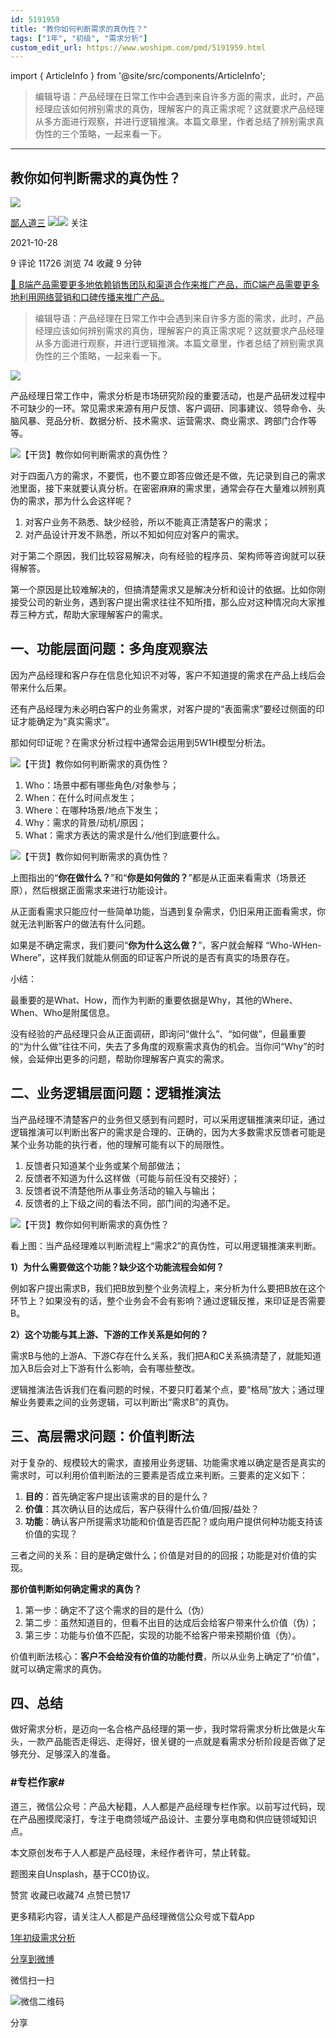 ```yaml
---
id: 5191959
title: "教你如何判断需求的真伪性？"
tags: ["1年", "初级", "需求分析"]
custom_edit_url: https://www.woshipm.com/pmd/5191959.html
---
```

import { ArticleInfo } from '@site/src/components/ArticleInfo';

<ArticleInfo
    author="鄙人道三"
    authorLink="https://www.woshipm.com/u/705970"
    published="2021-10-28"
    views={11726}
    comments={9}
    collects={74}
/>

> 编辑导语：产品经理在日常工作中会遇到来自许多方面的需求，此时，产品经理应该如何辨别需求的真伪，理解客户的真正需求呢？这就要求产品经理从多方面进行观察，并进行逻辑推演。本篇文章里，作者总结了辨别需求真伪性的三个策略，一起来看一下。

---

## 教你如何判断需求的真伪性？

[![](https://static.woshipm.com/view/woshipm_api_def_20230808161627_8920.png?imageView2/1/w/72/h/72/q/100)](https://www.woshipm.com/u/705970)

[鄙人道三](https://www.woshipm.com/u/705970) ![](https://static.woshipm.com/tag/1121_1@2x.png)![](https://static.woshipm.com/tag/2103_1@2x.png) 关注

2021-10-28

9 评论 11726 浏览 74 收藏 9 分钟

[🔗 B端产品需要更多地依赖销售团队和渠道合作来推广产品，而C端产品需要更多地利用网络营销和口碑传播来推广产品..](https://ke.qidianla.com/courses/bcpm)

> 编辑导语：产品经理在日常工作中会遇到来自许多方面的需求，此时，产品经理应该如何辨别需求的真伪，理解客户的真正需求呢？这就要求产品经理从多方面进行观察，并进行逻辑推演。本篇文章里，作者总结了辨别需求真伪性的三个策略，一起来看一下。

![](https://image.woshipm.com/wp-files/2021/10/GbgRSKcRAJ5f5wfsg8Uj.jpg)

产品经理日常工作中，需求分析是市场研究阶段的重要活动，也是产品研发过程中不可缺少的一环。常见需求来源有用户反馈、客户调研、同事建议、领导命令、头脑风暴、竞品分析、数据分析、技术需求、运营需求、商业需求、跨部门合作等等。

![【干货】教你如何判断需求的真伪性？](https://image.woshipm.com/wp-files/2021/10/9RtB8XmjYiippVLag2BK.png)

对于四面八方的需求，不要慌，也不要立即答应做还是不做，先记录到自己的需求池里面，接下来就要认真分析。在密密麻麻的需求里，通常会存在大量难以辨别真伪的需求，那为什么会这样呢？

1.  对客户业务不熟悉、缺少经验，所以不能真正清楚客户的需求；
2.  对产品设计开发不熟悉，所以不知如何应对客户的需求。

对于第二个原因，我们比较容易解决，向有经验的程序员、架构师等咨询就可以获得解答。

第一个原因是比较难解决的，但搞清楚需求又是解决分析和设计的依据。比如你刚接受公司的新业务，遇到客户提出需求往往不知所措，那么应对这种情况向大家推荐三种方式，帮助大家理解客户的需求。

## 一、功能层面问题：多角度观察法

因为产品经理和客户存在信息化知识不对等，客户不知道提的需求在产品上线后会带来什么后果。

还有产品经理为未必明白客户的业务需求，对客户提的“表面需求”要经过侧面的印证才能确定为“真实需求”。

那如何印证呢？在需求分析过程中通常会运用到5W1H模型分析法。

![【干货】教你如何判断需求的真伪性？](https://image.woshipm.com/wp-files/2021/10/x6fg7VW6UzpgTVIFcOA1.png)

1.  Who：场景中都有哪些角色/对象参与；
2.  When：在什么时间点发生；
3.  Where：在哪种场景/地点下发生；
4.  Why：需求的背景/动机/原因；
5.  What：需求方表达的需求是什么/他们到底要什么。

![【干货】教你如何判断需求的真伪性？](https://image.woshipm.com/wp-files/2021/10/5K68g2nDjFMgIooPTxwm.png)

上图指出的“**你在做什么？**”和“**你是如何做的？**”都是从正面来看需求（场景还原），然后根据正面需求来进行功能设计。

从正面看需求只能应付一些简单功能，当遇到复杂需求，仍旧采用正面看需求，你就无法判断客户的做法有什么问题。

如果是不确定需求，我们要问“**你为什么这么做？**”，客户就会解释 “Who-WHen-Where”，这样我们就能从侧面的印证客户所说的是否有真实的场景存在。

小结：

最重要的是What、How，而作为判断的重要依据是Why，其他的Where、When、Who是附属信息。

没有经验的产品经理只会从正面调研，即询问“做什么”、“如何做”，但最重要的“为什么做”往往不问，失去了多角度的观察需求真伪的机会。当你问“Why”的时候，会延伸出更多的问题，帮助你理解客户真实的需求。

## 二、业务逻辑层面问题：逻辑推演法

当产品经理不清楚客户的业务但又感到有问题时，可以采用逻辑推演来印证，通过逻辑推演可以判断出客户的需求是合理的、正确的，因为大多数需求反馈者可能是某个业务功能的执行者，他的理解可能有以下的局限性。

1.  反馈者只知道某个业务或某个局部做法；
2.  反馈者不知道为什么这样做（可能与前任没有交接好）；
3.  反馈者说不清楚他所从事业务活动的输入与输出；
4.  反馈者的上下级之间的看法不同，部门间的沟通不足。

![【干货】教你如何判断需求的真伪性？](https://image.woshipm.com/wp-files/2021/10/WKrA8Tl7xdVCJSCkb7Rr.png)

看上图：当产品经理难以判断流程上“需求2”的真伪性，可以用逻辑推演来判断。

**1）为什么需要做这个功能？缺少这个功能流程会如何？**

例如客户提出需求B，我们把B放到整个业务流程上，来分析为什么要把B放在这个环节上？如果没有的话，整个业务会不会有影响？通过逻辑反推，来印证是否需要B。

**2）这个功能与其上游、下游的工作关系是如何的？**

需求B与他的上游A、下游C存在什么关系，我们把A和C关系搞清楚了，就能知道加入B后会对上下游有什么影响，会有哪些整改。

逻辑推演法告诉我们在看问题的时候，不要只盯着某个点，要“格局”放大；通过理解业务要素之间的业务逻辑，可以判断出“需求B”的真伪。

## 三、高层需求问题：价值判断法

对于复杂的、规模较大的需求，直接用业务逻辑、功能需求难以确定是否是真实的需求时，可以利用价值判断法的三要素是否成立来判断。三要素的定义如下：

1.  **目的**：首先确定客户提出该需求的目的是什么？
2.  **价值**：其次确认目的达成后，客户获得什么价值/回报/益处？
3.  **功能**：确认客户所提需求功能和价值是否匹配？或向用户提供何种功能支持该价值的实现？

三者之间的关系：目的是确定做什么；价值是对目的的回报；功能是对价值的实现。

**那价值判断如何确定需求的真伪？**

1.  第一步：确定不了这个需求的目的是什么（伪）
2.  第二步：虽然知道目的，但看不出目的达成后会给客户带来什么价值（伪）；
3.  第三步：功能与价值不匹配，实现的功能不给客户带来预期价值（伪）。

价值判断法核心：**客户不会给没有价值的功能付费**，所以从业务上确定了“价值”，就可以确定需求的真伪。

## 四、总结

做好需求分析，是迈向一名合格产品经理的第一步，我时常将需求分析比做是火车头，一款产品能否走得远、走得好，很关键的一点就是看需求分析阶段是否做了足够充分、足够深入的准备。

### #专栏作家#

道三，微信公众号：产品大秘籍，人人都是产品经理专栏作家。以前写过代码，现在产品圈摸爬滚打，专注于电商领域产品设计、主要分享电商和供应链领域知识点。

本文原创发布于人人都是产品经理，未经作者许可，禁止转载。

题图来自Unsplash，基于CC0协议。

赞赏 收藏已收藏74 点赞已赞17

更多精彩内容，请关注人人都是产品经理微信公众号或下载App

[1年](https://www.woshipm.com/tag/1%e5%b9%b4)[初级](https://www.woshipm.com/tag/%e5%88%9d%e7%ba%a7)[需求分析](https://www.woshipm.com/tag/%e9%9c%80%e6%b1%82%e5%88%86%e6%9e%90)

[分享到微博](https://service.weibo.com/share/share.php?appkey=2775287854&title=教你如何判断需求的真伪性？&url=https://www.woshipm.com/pmd/5191959.html&pic=https://image.woshipm.com/wp-files/2021/10/GbgRSKcRAJ5f5wfsg8Uj.jpg)

微信扫一扫

![微信二维码](https://api.pwmqr.com/qrcode/create/?url=https://www.woshipm.com/pmd/5191959.html)

分享